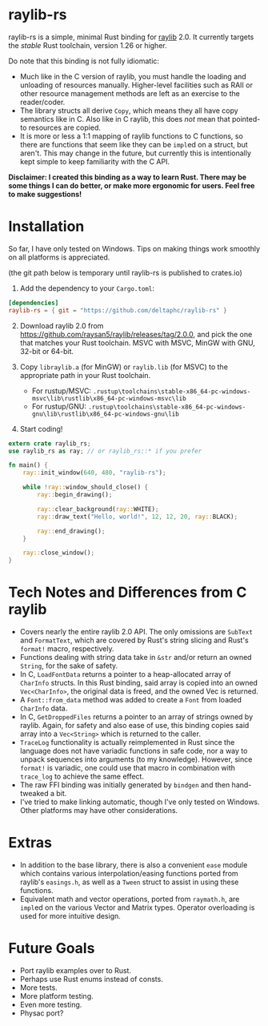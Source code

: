 # raylib-rs

raylib-rs is a simple, minimal Rust binding for [raylib](http://www.raylib.com/) 2.0. It currently targets the *stable* Rust toolchain, version 1.26 or higher.

Do note that this binding is not fully idiomatic:
- Much like in the C version of raylib, you must handle the loading and unloading of resources manually. Higher-level facilities such as RAII or other resource management methods are left as an exercise to the reader/coder.
- The library structs all derive `Copy`, which means they all have copy semantics like in C. Also like in C raylib, this does *not* mean that pointed-to resources are copied.
- It is more or less a 1:1 mapping of raylib functions to C functions, so there are functions that seem like they can be `impl`ed on a struct, but aren't. This may change in the future, but currently this is intentionally kept simple to keep familiarity with the C API.

**Disclaimer: I created this binding as a way to learn Rust. There may be some things I can do better, or make more ergonomic for users. Feel free to make suggestions!**

# Installation

So far, I have only tested on Windows. Tips on making things work smoothly on all platforms is appreciated.

(the git path below is temporary until raylib-rs is published to crates.io)

1. Add the dependency to your `Cargo.toml`:
```toml
[dependencies]
raylib-rs = { git = "https://github.com/deltaphc/raylib-rs" }
```

2. Download raylib 2.0 from https://github.com/raysan5/raylib/releases/tag/2.0.0, and pick the one that matches your Rust toolchain. MSVC with MSVC, MinGW with GNU, 32-bit or 64-bit.

3. Copy `libraylib.a` (for MinGW) or `raylib.lib` (for MSVC) to the appropriate path in your Rust toolchain.
   - For rustup/MSVC: `.rustup\toolchains\stable-x86_64-pc-windows-msvc\lib\rustlib\x86_64-pc-windows-msvc\lib`
   - For rustup/GNU: `.rustup\toolchains\stable-x86_64-pc-windows-gnu\lib\rustlib\x86_64-pc-windows-gnu\lib`

4. Start coding!
```rust
extern crate raylib_rs;
use raylib_rs as ray; // or raylib_rs::* if you prefer

fn main() {
    ray::init_window(640, 480, "raylib-rs");

    while !ray::window_should_close() {
        ray::begin_drawing();

        ray::clear_background(ray::WHITE);
        ray::draw_text("Hello, world!", 12, 12, 20, ray::BLACK);

        ray::end_drawing();
    }

    ray::close_window();
}
```

# Tech Notes and Differences from C raylib

- Covers nearly the entire raylib 2.0 API. The only omissions are `SubText` and `FormatText`, which are covered by Rust's string slicing and Rust's `format!` macro, respectively.
- Functions dealing with string data take in `&str` and/or return an owned `String`, for the sake of safety.
- In C, `LoadFontData` returns a pointer to a heap-allocated array of `CharInfo` structs. In this Rust binding, said array is copied into an owned `Vec<CharInfo>`, the original data is freed, and the owned Vec is returned.
- A `Font::from_data` method was added to create a `Font` from loaded `CharInfo` data.
- In C, `GetDroppedFiles` returns a pointer to an array of strings owned by raylib. Again, for safety and also ease of use, this binding copies said array into a `Vec<String>` which is returned to the caller.
- `TraceLog` functionality is actually reimplemented in Rust since the language does not have variadic functions in safe code, nor a way to unpack sequences into arguments (to my knowledge). However, since `format!` is variadic, one could use that macro in combination with `trace_log` to achieve the same effect.
- The raw FFI binding was initially generated by `bindgen` and then hand-tweaked a bit.
- I've tried to make linking automatic, though I've only tested on Windows. Other platforms may have other considerations.

# Extras

- In addition to the base library, there is also a convenient `ease` module which contains various interpolation/easing functions ported from raylib's `easings.h`, as well as a `Tween` struct to assist in using these functions.
- Equivalent math and vector operations, ported from `raymath.h`, are `impl`ed on the various Vector and Matrix types. Operator overloading is used for more intuitive design.

# Future Goals

- Port raylib examples over to Rust.
- Perhaps use Rust enums instead of consts.
- More tests.
- More platform testing.
- Even more testing.
- Physac port?
